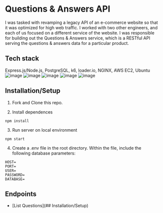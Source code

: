 # Questions & Answers API
I was tasked with revamping a legacy API of an e-commerce website so that it was optimized for high web traffic. I worked with two other engineers, and each of us focused on a different service of the website. I was responsible for building out the Questions & Answers service, which is a RESTful API serving the questions & answers data for a particular product.

## Tech stack
Express.js/Node.js, PostgreSQL, k6, loader.io, NGINX, AWS EC2, Ubuntu \
![image](https://img.shields.io/badge/Express.js-000000?style=for-the-badge&logo=express&logoColor=white)
![image](https://img.shields.io/badge/Node.js-339933?style=for-the-badge&logo=nodedotjs&logoColor=white)
![image](https://img.shields.io/badge/PostgreSQL-316192?style=for-the-badge&logo=postgresql&logoColor=white)
![image](https://img.shields.io/badge/Nginx-009639?style=for-the-badge&logo=nginx&logoColor=white)
![image](https://img.shields.io/badge/Amazon_AWS-FF9900?style=for-the-badge&logo=amazonaws&logoColor=white)

## Installation/Setup
1. Fork and Clone this repo.

2. Install dependences
```
npm install
```
3. Run server on local environment
```
npm start
```
4. Create a .env file in the root directory. Within the file, include the following database parameters:
```
HOST=
PORT=
USER=
PASSWORD=
DATABASE=
```
## Endpoints
* [List Questions](## Installation/Setup)
